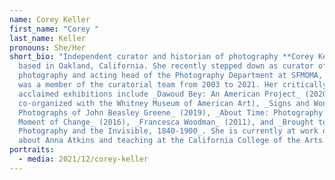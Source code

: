 ```yaml
---
name: Corey Keller
first_name: "Corey "
last_name: Keller
pronouns: She/Her
short_bio: "Independent curator and historian of photography **Corey Keller** is
  based in Oakland, California. She recently stepped down as curator of
  photography and acting head of the Photography Department at SFMOMA, where she
  was a member of the curatorial team from 2003 to 2021. Her critically
  acclaimed exhibitions include _Dawoud Bey: An American Project_ (2020,
  co-organized with the Whitney Museum of American Art), _Signs and Wonders: The
  Photographs of John Beasley Greene_ (2019), _About Time: Photography in a
  Moment of Change_ (2016), _Francesca Woodman_ (2011), and _Brought to Light:
  Photography and the Invisible, 1840-1900_. She is currently at work on a book
  about Anna Atkins and teaching at the California College of the Arts."
portraits:
  - media: 2021/12/corey-keller
---
```

